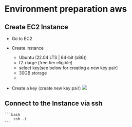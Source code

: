 # Environment preparation aws

## Create EC2 Instance

* Go to EC2
* Create Instance
    
    * Ubuntu (22.04 LTS | 64-bit (x86))
    * t2.xlarge (free tier eligible)
    * select key(see below for creating a new key pair)
    * 30GB storage
    *

* Create a key (create new key pair)
    ![](images/img001.png)
    
## Connect to the Instance via ssh
    
    ```bash
        ssh -i
    ```

